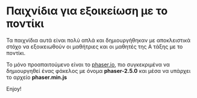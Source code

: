 # Παιχνίδια για εξοικείωση με το ποντίκι

Τα παιχνίδια αυτά είναι πολύ απλά και δημιουργήθηκαν με αποκλειστικά στόχο να εξοικειωθούν οι μαθήτριες και οι μαθητές της Α τάξης με το ποντίκι.

Το μόνο προαπαιτούμενο είναι το [phaser.io](http://phaser.io/), πιο συγκεκριμένα να δημιουργηθεί ένας φάκελος με όνομα **phaser-2.5.0** και μέσα να υπάρχει το αρχείο **phaser.min.js**

Enjoy!